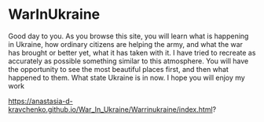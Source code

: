 # WarInUkraine
 
Good day to you. As you browse this site, you will learn what is happening in Ukraine, how ordinary citizens are helping the army, and what the war has brought or better yet, what it has taken with it. I have tried to recreate as accurately as possible something similar to this atmosphere. You will have the opportunity to see the most beautiful places first, and then what happened to them. What state Ukraine is in now. I hope you will enjoy my work

 https://anastasia-d-kravchenko.github.io/War_In_Ukraine/Warrinukraine/index.html?
